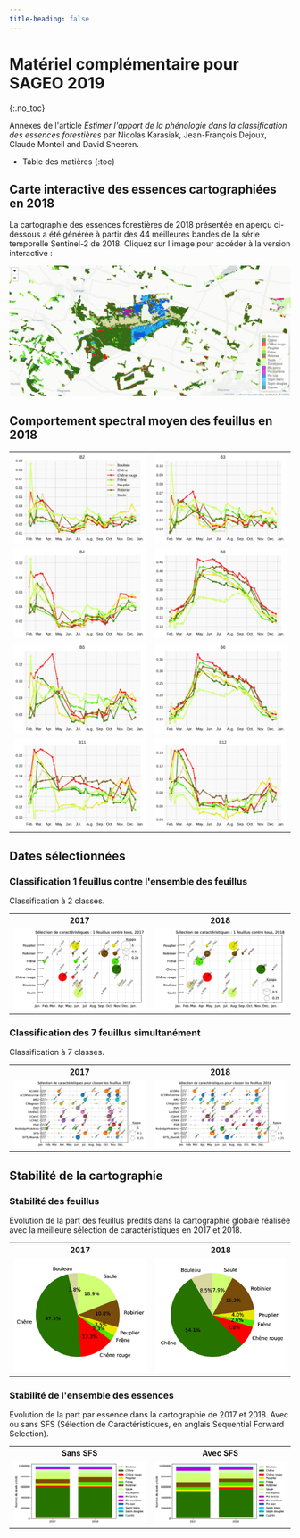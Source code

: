 ```yaml
---
title-heading: false
---
```

<style>
  @media(max-width: 480px) {
  td {
    display: table-row;
  }
    }
</style>


# Matériel complémentaire pour SAGEO 2019 
{:.no_toc}

Annexes de l'article *Estimer l'apport de la phénologie dans la classification des essences forestières* par Nicolas Karasiak, Jean-François Dejoux, Claude Monteil and David Sheeren.

* Table des matières
{:toc}


## Carte interactive des essences cartographiées en 2018

La cartographie des essences forestières de 2018 présentée en aperçu ci-dessous a été générée à partir des 44 meilleures bandes de la série temporelle Sentinel-2 de 2018. Cliquez sur l'image pour accéder à la version interactive :

<a href='map/index.html'><img src='map/2018_map_sample.png'></a>

## Comportement spectral moyen des feuillus en 2018 

<table>
  <tr>
    <td><img src='figures/B2_fr.jpg'></td>
    <td><img src='figures/B3.jpg'></td>
  </tr>
  <tr>
    <td><img src='figures/B4.jpg'></td>
    <td><img src='figures/B8.jpg'></td>
  </tr>
  <tr>
    <td><img src='figures/B5.jpg'></td>
    <td><img src='figures/B6.jpg'></td>
  </tr>
  <tr>
    <td><img src='figures/B11.jpg'></td>
    <td><img src='figures/B12.jpg'></td>
  </tr>
 </table>
  
## Dates sélectionnées

### Classification 1 feuillus contre l'ensemble des feuillus
Classification à 2 classes.
<table>
  <tr>
    <th>2017</th>
    <th>2018</th>
  </tr>
  <tr>
    <td><img src='figures/1vsallbroadleaf_2017_fr.jpg'></td>
    <td><img src='figures/1vsallbroadleaf_2018_fr.jpg'></td>
  </tr>
</table>

### Classification des 7 feuillus simultanément
Classification à 7 classes.
<table>
  <tr>
    <th>2017</th>
    <th>2018</th>
  </tr>
  <tr>
    <td><img src='figures/indicebroadleaf_2017_fr.jpg'></td>
    <td><img src='figures/indicebroadleaf_2018_fr.jpg'></td>
  </tr>
</table>

## Stabilité de la cartographie

### Stabilité des feuillus 
Évolution de la part des feuillus prédits dans la cartographie globale réalisée avec la meilleure sélection de caractéristiques en 2017 et 2018.

<table>
  <tr>
    <th>2017</th>
    <th>2018</th>
  </tr>
  <tr>
    <td><img src='figures/shareSpecies_2017.jpg'></td>
    <td><img src='figures/shareSpecies_2018.jpg'></td>
  </tr>
</table>

### Stabilité de l'ensemble des essences


Évolution de la part par essence dans la cartographie de 2017 et 2018.
Avec ou sans SFS (Sélection de Caractéristiques, en anglais Sequential Forward Selection).

<table>
  <tr>
    <th>Sans SFS</th>
    <th>Avec SFS</th>
  </tr>
  <tr>
    <td><img src='figures/shareSFSSITS_noSFS.jpg'></td>
    <td><img src='figures/shareSFSSITS.jpg'></td>
  </tr>
</table>


